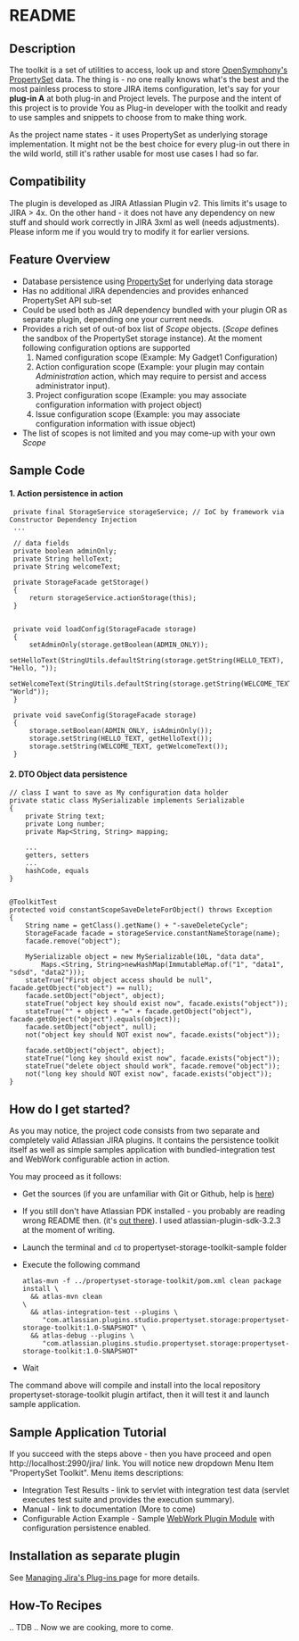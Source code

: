 # README

## Description
The toolkit is a set of utilities to access, look up and store [OpenSymphony's PropertySet](http://www.opensymphony.com/propertyset/) data. The thing is - no one really knows what's the best and the most painless process to store JIRA items configuration, let's say for your **__plug-in A__** at both plug-in and Project levels.
The purpose and the intent of this project is to provide You as Plug-in developer with the toolkit and ready to use samples and snippets to choose from to make thing work. 

As the project name states - it uses PropertySet as underlying storage implementation. It might not be the best choice for every plug-in out there in the wild world, still it's rather usable for most use cases I had so far.

## Compatibility
The plugin is developed as JIRA Atlassian Plugin v2. This limits it's usage to JIRA > 4x.
On the other hand - it does not have any dependency on new stuff and should work correctly in JIRA 3xml as well (needs adjustments).
Please inform me if you would try to modify it for earlier versions.

## Feature Overview
- Database persistence using [PropertySet](http://www.opensymphony.com/propertyset/) for underlying data storage
- Has no additional JIRA dependencies and provides enhanced PropertySet API sub-set
- Could be used both as JAR dependency bundled with your plugin OR as separate plugin, depending one your current needs.
- Provides a rich set of out-of box list of _Scope_ objects. (_Scope_ defines the sandbox of the PropertySet storage instance). At
 the moment following configuration options are supported
  1. Named configuration scope (Example: My Gadget1 Configuration)
  1. Action configuration scope (Example: your plugin may contain _Administration_ action,
which may require to persist and access administrator input).
  1. Project configuration scope (Example: you may associate configuration information with project object)
  1. Issue configuration scope (Example: you may associate configuration information with issue object)
- The list of scopes is not limited and you may come-up with your own _Scope_

## Sample Code

#### 1. Action persistence in action

     private final StorageService storageService; // IoC by framework via Constructor Dependency Injection
     ...

     // data fields
     private boolean adminOnly;
     private String helloText;
     private String welcomeText;

     private StorageFacade getStorage()
     {
         return storageService.actionStorage(this);
     }

    
     private void loadConfig(StorageFacade storage)
     {
         setAdminOnly(storage.getBoolean(ADMIN_ONLY));
         setHelloText(StringUtils.defaultString(storage.getString(HELLO_TEXT), "Hello, "));
         setWelcomeText(StringUtils.defaultString(storage.getString(WELCOME_TEXT), "World"));
     }

     private void saveConfig(StorageFacade storage)
     {
         storage.setBoolean(ADMIN_ONLY, isAdminOnly());
         storage.setString(HELLO_TEXT, getHelloText());
         storage.setString(WELCOME_TEXT, getWelcomeText());
     }

#### 2. DTO Object data persistence
    // class I want to save as My configuration data holder
    private static class MySerializable implements Serializable
    {
        private String text;
        private Long number;
        private Map<String, String> mapping;
        
        ...
        getters, setters
        ...
        hashCode, equals
    }


    @ToolkitTest
    protected void constantScopeSaveDeleteForObject() throws Exception
    {
        String name = getClass().getName() + "-saveDeleteCycle";
        StorageFacade facade = storageService.constantNameStorage(name);
        facade.remove("object");

        MySerializable object = new MySerializable(10L, "data data", 
            Maps.<String, String>newHashMap(ImmutableMap.of("1", "data1", "sdsd", "data2")));
        stateTrue("First object access should be null", facade.getObject("object") == null);
        facade.setObject("object", object);
        stateTrue("object key should exist now", facade.exists("object"));
        stateTrue("" + object + "=" + facade.getObject("object"), facade.getObject("object").equals(object));
        facade.setObject("object", null);
        not("object key should NOT exist now", facade.exists("object"));

        facade.setObject("object", object);
        stateTrue("long key should exist now", facade.exists("object"));
        stateTrue("delete object should work", facade.remove("object"));
        not("long key should NOT exist now", facade.exists("object"));
    }

## How do I get started?

As you may notice, the project code consists from two separate and completely valid Atlassian JIRA plugins. It contains the persistence
toolkit itself as well as simple samples application with bundled-integration test and WebWork configurable action in action.

You may proceed as it follows:

- Get the sources (if you are unfamiliar with Git or Github, help is [here](http://help.github.com/))
- If you still don't have Atlassian PDK installed - you probably are reading wrong README then. (it's [out there](http://confluence.atlassian.com/display/DEVNET/Developing+your+Plugin+using+the+Atlassian+Plugin+SDK)). I used atlassian-plugin-sdk-3.2.3 at the moment of writing.
- Launch the terminal and `cd` to propertyset-storage-toolkit-sample folder
- Execute the following command

      atlas-mvn -f ../propertyset-storage-toolkit/pom.xml clean package install \
        && atlas-mvn clean                                                      \
        && atlas-integration-test --plugins \
           "com.atlassian.plugins.studio.propertyset.storage:propertyset-storage-toolkit:1.0-SNAPSHOT" \
        && atlas-debug --plugins \
           "com.atlassian.plugins.studio.propertyset.storage:propertyset-storage-toolkit:1.0-SNAPSHOT"
- Wait

The command above will compile and install into the local repository propertyset-storage-toolkit plugin artifact,
then it will test it and launch sample application.

## Sample Application Tutorial

If you succeed with the steps above - then you have proceed and open http://localhost:2990/jira/ link. You will notice new dropdown Menu Item "PropertySet Toolkit". Menu items descriptions:

- Integration Test Results - link to servlet with integration test data (servlet executes test suite and provides the execution summary).
- Manual - link to documentation (More to come)
- Configurable Action Example - Sample [WebWork Plugin Module](http://confluence.atlassian.com/display/JIRA/Webwork+plugin+module) with configuration persistence enabled.


## Installation as separate plugin
See [Managing Jira's Plug-ins ](http://confluence.atlassian.com/display/JIRA/Managing+JIRA's+Plugins) page for more details.


## How-To Recipes
.. TDB .. Now we are cooking, more to come.

